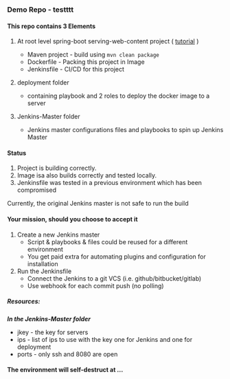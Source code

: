 ### Demo Repo - testttt

#### This repo contains 3 Elements
1. At root level spring-boot serving-web-content project ( [tutorial](https://spring.io/guides/gs/serving-web-content/) ) 
    - Maven project - build using `mvn clean package`
    - Dockerfile - Packing this project in Image  
    - Jenkinsfile - CI/CD for this project  

2. deployment folder 
    - containing playbook and 2 roles to deploy the docker image to a server

3. Jenkins-Master folder
    - Jenkins master configurations files and playbooks to spin up Jenkins Master
    
#### Status
1. Project is building correctly.
2. Image isa also builds correctly and tested locally. 
3. Jenkinsfile was tested in a previous environment which has been compromised

Currently, the original Jenkins master is not safe to run the build 
 
#### Your mission, should  you choose to accept it
1. Create a new Jenkins master
    - Script & playbooks & files could be reused for a different environment
    - You get paid extra for automating plugins and configuration for installation
2. Run the Jenkinsfile 
    - Connect the Jenkins to a git VCS (i.e. github/bitbucket/gitlab)
    - Use webhook for each commit push (no polling) 
    
##### Resources:
***In the Jenkins-Master folder***
* jkey - the key for servers
* ips - list of ips to use with the key one for Jenkins and one for deployment
* ports - only ssh and 8080 are open 


#### The environment will self-destruct at ... 
